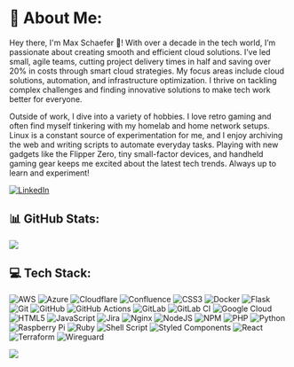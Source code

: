 # 💫 About Me:
Hey there, I'm Max Schaefer 👋! With over a decade in the tech world, I’m passionate about creating smooth and efficient cloud solutions. I’ve led small, agile teams, cutting project delivery times in half and saving over 20% in costs through smart cloud strategies. My focus areas include cloud solutions, automation, and infrastructure optimization. I thrive on tackling complex challenges and finding innovative solutions to make tech work better for everyone.

Outside of work, I dive into a variety of hobbies. I love retro gaming and often find myself tinkering with my homelab and home network setups. Linux is a constant source of experimentation for me, and I enjoy archiving the web and writing scripts to automate everyday tasks. Playing with new gadgets like the Flipper Zero, tiny small-factor devices, and handheld gaming gear keeps me excited about the latest tech trends. Always up to learn and experiment!

[![LinkedIn](https://img.shields.io/badge/LinkedIn-%230077B5.svg?logo=linkedin&logoColor=white)](https://linkedin.com/in/maxexcloo) 

## 📊 GitHub Stats:
![](https://maxexcloo-github-readme-stats.vercel.app/api?username=maxexcloo&theme=dark&count_private=true&include_all_commits=true)<br/>

## 💻 Tech Stack:
![AWS](https://img.shields.io/badge/AWS-%23FF9900.svg?style=for-the-badge&logo=amazon-aws&logoColor=white) ![Azure](https://img.shields.io/badge/azure-%230072C6.svg?style=for-the-badge&logo=microsoftazure&logoColor=white) ![Cloudflare](https://img.shields.io/badge/Cloudflare-F38020?style=for-the-badge&logo=Cloudflare&logoColor=white) ![Confluence](https://img.shields.io/badge/confluence-%23172BF4.svg?style=for-the-badge&logo=confluence&logoColor=white) ![CSS3](https://img.shields.io/badge/css3-%231572B6.svg?style=for-the-badge&logo=css3&logoColor=white) ![Docker](https://img.shields.io/badge/docker-%230db7ed.svg?style=for-the-badge&logo=docker&logoColor=white) ![Flask](https://img.shields.io/badge/flask-%23000.svg?style=for-the-badge&logo=flask&logoColor=white) ![Git](https://img.shields.io/badge/git-%23F05033.svg?style=for-the-badge&logo=git&logoColor=white) ![GitHub](https://img.shields.io/badge/github-%23121011.svg?style=for-the-badge&logo=github&logoColor=white) ![GitHub Actions](https://img.shields.io/badge/github%20actions-%232671E5.svg?style=for-the-badge&logo=githubactions&logoColor=white) ![GitLab](https://img.shields.io/badge/gitlab-%23181717.svg?style=for-the-badge&logo=gitlab&logoColor=white) ![GitLab CI](https://img.shields.io/badge/gitlab%20CI-%23181717.svg?style=for-the-badge&logo=gitlab&logoColor=white) ![Google Cloud](https://img.shields.io/badge/GoogleCloud-%234285F4.svg?style=for-the-badge&logo=google-cloud&logoColor=white) ![HTML5](https://img.shields.io/badge/html5-%23E34F26.svg?style=for-the-badge&logo=html5&logoColor=white) ![JavaScript](https://img.shields.io/badge/javascript-%23323330.svg?style=for-the-badge&logo=javascript&logoColor=%23F7DF1E) ![Jira](https://img.shields.io/badge/jira-%230A0FFF.svg?style=for-the-badge&logo=jira&logoColor=white) ![Nginx](https://img.shields.io/badge/nginx-%23009639.svg?style=for-the-badge&logo=nginx&logoColor=white) ![NodeJS](https://img.shields.io/badge/node.js-6DA55F?style=for-the-badge&logo=node.js&logoColor=white) ![NPM](https://img.shields.io/badge/NPM-%23CB3837.svg?style=for-the-badge&logo=npm&logoColor=white) ![PHP](https://img.shields.io/badge/php-%23777BB4.svg?style=for-the-badge&logo=php&logoColor=white) ![Python](https://img.shields.io/badge/python-3670A0?style=for-the-badge&logo=python&logoColor=ffdd54) ![Raspberry Pi](https://img.shields.io/badge/-RaspberryPi-C51A4A?style=for-the-badge&logo=Raspberry-Pi) ![Ruby](https://img.shields.io/badge/ruby-%23CC342D.svg?style=for-the-badge&logo=ruby&logoColor=white) ![Shell Script](https://img.shields.io/badge/shell_script-%23121011.svg?style=for-the-badge&logo=gnu-bash&logoColor=white) ![Styled Components](https://img.shields.io/badge/styled--components-DB7093?style=for-the-badge&logo=styled-components&logoColor=white) ![React](https://img.shields.io/badge/react-%2320232a.svg?style=for-the-badge&logo=react&logoColor=%2361DAFB) ![Terraform](https://img.shields.io/badge/terraform-%235835CC.svg?style=for-the-badge&logo=terraform&logoColor=white) ![Wireguard](https://img.shields.io/badge/wireguard-%2388171A.svg?style=for-the-badge&logo=wireguard&logoColor=white)

![](https://maxexcloo-github-readme-stats.vercel.app/api/top-langs/?username=maxexcloo&theme=dark&count_private=true&include_all_commits=true&layout=compact)
